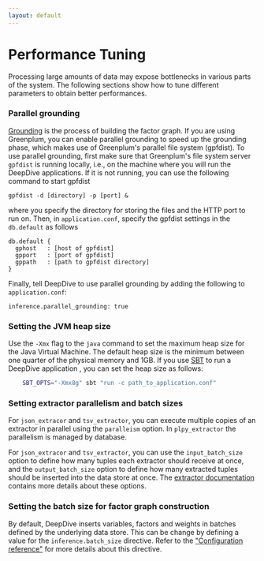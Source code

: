 ```yaml
---
layout: default
---
```


# Performance Tuning 

Processing large amounts of data may expose bottlenecks in various parts of the
system. The following sections show how to tune different parameters to obtain
better performances.

### Parallel grounding
[Grounding](../basics/overview.html#grounding) is the process of building the
factor graph. If you are using Greenplum, you can enable parallel grounding to
speed up the grounding phase, which makes use of Greenplum's parallel file
system (gpfdist). To use parallel grounding, first make sure that Greenplum's file
system server `gpfdist` is running locally, i.e., on the machine where you will
run the DeepDive applications. If it is not running, you can use the following
command to start gpfdist

    gpfdist -d [directory] -p [port] &

where you specify the directory for storing the files and the HTTP port to run on.
Then, in `application.conf`, specify the gpfdist settings in the `db.default` as
follows

    db.default {
      gphost   : [host of gpfdist]
      gpport   : [port of gpfdist]
      gppath   : [path to gpfdist directory]
    }

Finally, tell DeepDive to use parallel grounding by adding the following to
`application.conf`: 

    inference.parallel_grounding: true

### Setting the JVM heap size

Use the `-Xmx` flag to the `java` command to set the maximum heap size for the
Java Virtual Machine. The default heap size is the minimum between one quarter of
the physical memory and 1GB. If you use [SBT](http://www.scala-sbt.org/) to run
a DeepDive application , you can set the heap size as follows:
```bash
    SBT_OPTS="-Xmx8g" sbt "run -c path_to_application.conf"
```

### Setting extractor parallelism and batch sizes

For `json_extracor` and `tsv_extractor`, you can execute multiple copies of an extractor in parallel using the
`paralleism` option. In `plpy_extractor` the parallelism is managed by database.

For `json_extracor` and `tsv_extractor`, you can use the `input_batch_size` option to define how
many tuples each extractor should receive at once, and the `output_batch_size`
option to define how many extracted tuples should be inserted into the data
store at once. The [extractor
documentation](../basics/extractors.html#jsonparallelism) contains more details about
these options. 

### Setting the batch size for factor graph construction

By default, DeepDive inserts variables, factors and weights in batches defined
by the underlying data store. This can be change by defining a value for the
`inference.batch_size` directive. Refer to the ["Configuration
reference"](../basics/configuration.html#batch_size) for more details about this
directive.

